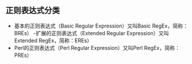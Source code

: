 ## 正则表达式分类
- 基本的正则表达式（Basic Regular Expression）又叫Basic RegEx，简称：BREs） 
-扩展的正则表达式（Extended Regular Expression）又叫Extended RegEx，简称：EREs） 
- Perl的正则表达式（Perl Regular Expression）又叫Perl RegEx，简称：PREs）